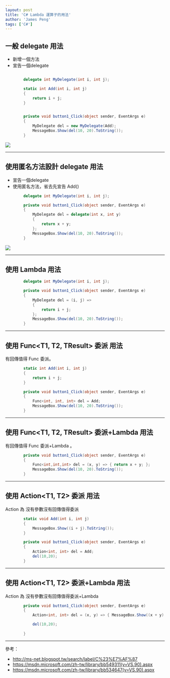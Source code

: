 ```yaml
---
layout: post
title: 'C# Lambda 運算子的用法'
author: 'James Peng'
tags: ['C#']
---
```



## 一般 delegate 用法 ##

- 新增一個方法
- 宣告一個delegate

~~~csharp

        delegate int MyDelegate(int i, int j);

        static int Add(int i, int j)
        {
            return i + j;
        }


        private void button1_Click(object sender, EventArgs e)
        {
            MyDelegate del = new MyDelegate(Add);
            MessageBox.Show(del(10, 20).ToString());            
        }
~~~

![](http://i.imgur.com/MUklFfc.png)


----------

## 使用匿名方法設計 delegate 用法 ##

- 宣告一個delegate
- 使用匿名方法，省去先宣告 Add()

~~~csharp
        delegate int MyDelegate(int i, int j);

        private void button1_Click(object sender, EventArgs e)
        {
            MyDelegate del = delegate(int x, int y)
            {
                return x + y;
            };
            MessageBox.Show(del(10, 20).ToString());            
        }
~~~

![](http://i.imgur.com/MUklFfc.png)



----------

## 使用 Lambda 用法 ##

~~~csharp
        delegate int MyDelegate(int i, int j);

        private void button1_Click(object sender, EventArgs e)
        {
            MyDelegate del = (i, j) =>
            {
                return i + j;
            };
            MessageBox.Show(del(10, 20).ToString());            
        }
~~~

----------


## 使用 Func<T1, T2, TResult> 委派 用法 ##

有回傳值得  Func 委派。

~~~csharp
        static int Add(int i, int j)
        {
            return i + j;
        }

        private void button1_Click(object sender, EventArgs e)
        {
            Func<int, int, int> del = Add;
            MessageBox.Show(del(10, 20).ToString());                                 
        }
~~~

----------


## 使用 Func<T1, T2, TResult> 委派+Lambda 用法 ##

有回傳值得  Func 委派+Lambda 。

~~~csharp
        private void button1_Click(object sender, EventArgs e)
        {
            Func<int,int,int> del = (x, y) => { return x + y; };
            MessageBox.Show(del(10, 20).ToString());            
        }
~~~

----------

## 使用 Action<T1, T2> 委派 用法 ##

Action 為 沒有參數沒有回傳值得委派

~~~csharp
        static void Add(int i, int j)
        {            
            MessageBox.Show((i + j).ToString());
        }

        private void button1_Click(object sender, EventArgs e)
        {
            Action<int, int> del = Add;
            del(10,20);                             
        }
~~~

----------

## 使用 Action<T1, T2> 委派+Lambda 用法 ##

Action 為 沒有參數沒有回傳值得委派+Lambda

~~~csharp
        private void button1_Click(object sender, EventArgs e)
        {            
            Action<int, int> del = (x, y) => { MessageBox.Show((x + y).ToString()); };

            del(10,20);
                     
        }
~~~

----------

參考：

- http://ms-net.blogspot.tw/search/label/C%23%E7%AF%87
- https://msdn.microsoft.com/zh-tw/library/bb549311(v=VS.90).aspx
- https://msdn.microsoft.com/zh-tw/library/bb534647(v=VS.90).aspx

